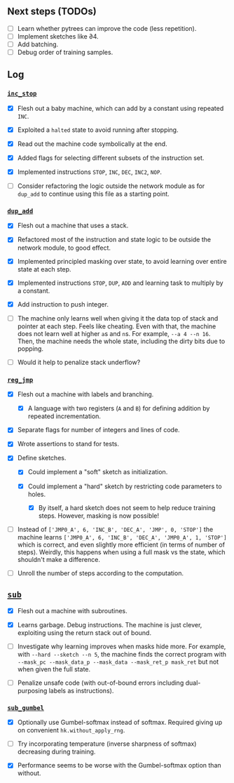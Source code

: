 Next steps (TODOs)
----------

- [ ] Learn whether pytrees can improve the code (less repetition).
- [ ] Implement sketches like ∂4.
- [ ] Add batching.
- [ ] Debug order of training samples.

## Log

### [`inc_stop`](inc_stop.py)

- [x] Flesh out a baby machine, which can add by a constant using repeated `INC`.

- [x] Exploited a `halted` state to avoid running after stopping.

- [x] Read out the machine code symbolically at the end.

- [x] Added flags for selecting different subsets of the instruction set.

- [x] Implemented instructions `STOP`, `INC`, `DEC`, `INC2`, `NOP`.

- [ ] Consider refactoring the logic outside the network module as for `dup_add` to continue using this file as a starting point.

### [`dup_add`](dup_add.py)

- [x] Flesh out a machine that uses a stack.

- [x] Refactored most of the instruction and state logic to be outside the network module, to good effect.

- [x] Implemented principled masking over state, to avoid learning over entire state at each step.

- [x] Implemented instructions `STOP`, `DUP`, `ADD` and learning task to multiply by a constant.

- [x] Add instruction to push integer.

- [ ] The machine only learns well when giving it the data top of stack and pointer at each step.
      Feels like cheating.
      Even with that, the machine does not learn well at higher `a`s and `n`s. For example, `--a 4 --n 16`.
      Then, the machine needs the whole state, including the dirty bits due to popping.
      
- [ ] Would it help to penalize stack underflow?

### [`reg_jmp`](reg_jmp.py)

- [x] Flesh out a machine with labels and branching.

  - [x] A language with two registers (`A` and `B`) for defining addition by repeated incrementation.

- [x] Separate flags for number of integers and lines of code.

- [x] Wrote assertions to stand for tests.

- [x] Define sketches.
  - [x] Could implement a "soft" sketch as initialization.
  - [x] Could implement a "hard" sketch by restricting code parameters to holes.
        
    - [x] By itself, a hard sketch does not seem to help reduce training steps.
          However, masking is now possible!

- [ ] Instead of
      ```['JMP0_A', 6, 'INC_B', 'DEC_A', 'JMP', 0, 'STOP']```
      the machine learns
      ```['JMP0_A', 6, 'INC_B', 'DEC_A', 'JMP0_A', 1, 'STOP']```
      which is correct, and even slightly more efficient (in terms of number of steps).
      Weirdly, this happens when using a full mask vs the state, which shouldn't make a difference.

- [ ] Unroll the number of steps according to the computation.

## [`sub`](sub.py)

- [x] Flesh out a machine with subroutines.

- [x] Learns garbage. Debug instructions. The machine is just clever, exploiting using the return stack out of bound.

- [ ] Investigate why learning improves when masks hide more.
      For example, with `--hard --sketch --n 5`, the machine finds the correct program with `--mask_pc --mask_data_p --mask_data --mask_ret_p mask_ret`
      but not when given the full state.

- [ ] Penalize unsafe code (with out-of-bound errors including dual-purposing labels as instructions).

### [`sub_gumbel`](sub_gumbel.py)

- [x] Optionally use Gumbel-softmax instead of softmax. Required giving up on convenient `hk.without_apply_rng`.

- [ ] Try incorporating temperature (inverse sharpness of softmax) decreasing during training.

- [x] Performance seems to be worse with the Gumbel-softmax option than without.
